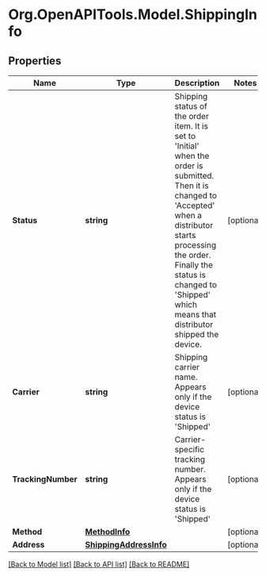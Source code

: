 
# Org.OpenAPITools.Model.ShippingInfo

## Properties

Name | Type | Description | Notes
------------ | ------------- | ------------- | -------------
**Status** | **string** | Shipping status of the order item. It is set to &#39;Initial&#39; when the order is submitted. Then it is changed to &#39;Accepted&#39; when a distributor starts processing the order. Finally the status is changed to &#39;Shipped&#39; which means that distributor shipped the device. | [optional] 
**Carrier** | **string** | Shipping carrier name. Appears only if the device status is &#39;Shipped&#39; | [optional] 
**TrackingNumber** | **string** | Carrier-specific tracking number. Appears only if the device status is &#39;Shipped&#39; | [optional] 
**Method** | [**MethodInfo**](MethodInfo.md) |  | [optional] 
**Address** | [**ShippingAddressInfo**](ShippingAddressInfo.md) |  | [optional] 

[[Back to Model list]](../README.md#documentation-for-models)
[[Back to API list]](../README.md#documentation-for-api-endpoints)
[[Back to README]](../README.md)

